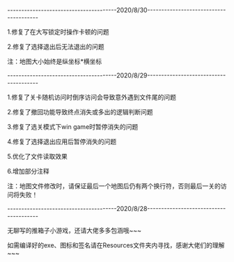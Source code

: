 ---------------------------------------2020/8/30---------------------------------------

1.修复了在大写锁定时操作卡顿的问题

2.修复了选择退出后无法退出的问题

注：地图大小始终是纵坐标\*横坐标

---------------------------------------2020/8/29---------------------------------------

1.修复了关卡随机访问时倒序访问会导致意外遇到文件尾的问题

2.修复了撤回功能导致终点消失或多出的逻辑判断问题

3.修复了选关模式下win game时暂停消失的问题

4.修复了选择退出应用后暂停消失的问题

5.优化了文件读取效果

6.增加部分注释

注：地图文件修改时，请保证最后一个地图后仍有两个换行符，否则最后一关的访问将失败！

---------------------------------------2020/8/28---------------------------------------

无聊写的推箱子小游戏，还请大佬多多包涵哦~~~

如需编译好的exe、图标和签名请在Resources文件夹内寻找，感谢大佬们的理解~~~
